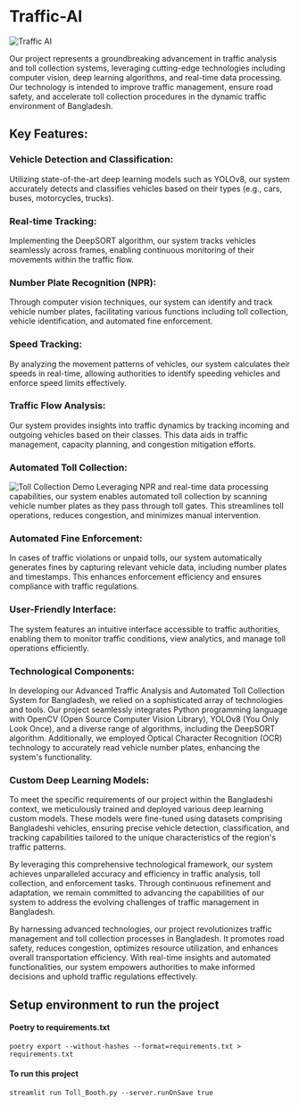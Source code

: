 # Traffic-AI
![Traffic AI](https://i.imgur.com/foP5Xto.jpg)

Our project represents a groundbreaking advancement in traffic analysis and toll collection systems, leveraging cutting-edge technologies including computer vision, deep learning algorithms, and real-time data processing. Our technology is intended to improve traffic management, ensure road safety, and accelerate toll collection procedures in the dynamic traffic environment of Bangladesh.

## Key Features:

### Vehicle Detection and Classification:
 Utilizing state-of-the-art deep learning models such as YOLOv8, our system accurately detects and classifies vehicles based on their types (e.g., cars, buses, motorcycles, trucks).

### Real-time Tracking:
Implementing the DeepSORT algorithm, our system tracks vehicles seamlessly across frames, enabling continuous monitoring of their movements within the traffic flow.

### Number Plate Recognition (NPR):
Through computer vision techniques, our system can identify and track vehicle number plates, facilitating various functions including toll collection, vehicle identification, and automated fine enforcement.

### Speed Tracking:
By analyzing the movement patterns of vehicles, our system calculates their speeds in real-time, allowing authorities to identify speeding vehicles and enforce speed limits effectively.

### Traffic Flow Analysis:
Our system provides insights into traffic dynamics by tracking incoming and outgoing vehicles based on their classes. This data aids in traffic management, capacity planning, and congestion mitigation efforts.

### Automated Toll Collection:
![Toll Collection Demo](https://i.imgur.com/XJepOLA.jpg)
Leveraging NPR and real-time data processing capabilities, our system enables automated toll collection by scanning vehicle number plates as they pass through toll gates. This streamlines toll operations, reduces congestion, and minimizes manual intervention.

### Automated Fine Enforcement: 
In cases of traffic violations or unpaid tolls, our system automatically generates fines by capturing relevant vehicle data, including number plates and timestamps. This enhances enforcement efficiency and ensures compliance with traffic regulations.

### User-Friendly Interface:
The system features an intuitive interface accessible to traffic authorities, enabling them to monitor traffic conditions, view analytics, and manage toll operations efficiently.

### Technological Components:

In developing our Advanced Traffic Analysis and Automated Toll Collection System for Bangladesh, we relied on a sophisticated array of technologies and tools. Our project seamlessly integrates Python programming language with OpenCV (Open Source Computer Vision Library), YOLOv8 (You Only Look Once), and a diverse range of algorithms, including the DeepSORT algorithm. Additionally, we employed Optical Character Recognition (OCR) technology to accurately read vehicle number plates, enhancing the system's functionality.

### Custom Deep Learning Models:

To meet the specific requirements of our project within the Bangladeshi context, we meticulously trained and deployed various deep learning custom models. These models were fine-tuned using datasets comprising Bangladeshi vehicles, ensuring precise vehicle detection, classification, and tracking capabilities tailored to the unique characteristics of the region's traffic patterns.

By leveraging this comprehensive technological framework, our system achieves unparalleled accuracy and efficiency in traffic analysis, toll collection, and enforcement tasks. Through continuous refinement and adaptation, we remain committed to advancing the capabilities of our system to address the evolving challenges of traffic management in Bangladesh.

By harnessing advanced technologies, our project revolutionizes traffic management and toll collection processes in Bangladesh. It promotes road safety, reduces congestion, optimizes resource utilization, and enhances overall transportation efficiency. With real-time insights and automated functionalities, our system empowers authorities to make informed decisions and uphold traffic regulations effectively.

## Setup environment to run the project 
#### Poetry to requirements.txt
```
poetry export --without-hashes --format=requirements.txt > requirements.txt
```
#### To run this project
```
streamlit run Toll_Booth.py --server.runOnSave true
```
